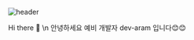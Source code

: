 ![header](https://capsule-render.vercel.app/api?type=waving&color=auto&height=300&section=header&text=Jun%20Dragon&fontSize=90)

Hi there 👋 \n
안녕하세요 예비 개발자 dev-aram 입니다😊😊

<!--
**JangDragon/JangDragon** is a ✨ _special_ ✨ repository because its `README.md` (this file) appears on your GitHub profile.

Here are some ideas to get you started:

- 🔭 I’m currently working on ...
- 🌱 I’m currently learning ...
- 👯 I’m looking to collaborate on ...
- 🤔 I’m looking for help with ...
- 💬 Ask me about ...
- 📫 How to reach me: ...
- 😄 Pronouns: ...
- ⚡ Fun fact: ...
-->
